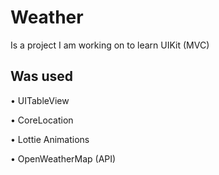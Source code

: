 # Weather
Is a project I am working on to learn UIKit (MVC)

## Was used
• UITableView

• CoreLocation

• Lottie Animations

• OpenWeatherMap (API)
